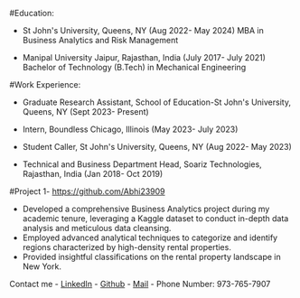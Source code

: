 #Education:
  * St John's University, Queens, NY (Aug 2022- May 2024)
    MBA in Business Analytics and Risk Management

  * Manipal University Jaipur, Rajasthan, India (July 2017- July 2021)
    Bachelor of Technology (B.Tech) in Mechanical Engineering 


#Work Experience:
  * Graduate Research Assistant, School of Education-St John's University, Queens, NY (Sept 2023- Present)

  * Intern, Boundless Chicago, Illinois (May 2023- July 2023)

  * Student Caller, St John's University, Queens, NY (Aug 2022- May 2023)

  * Technical and Business Department Head, Soariz Technologies, Rajasthan, India (Jan 2018- Oct 2019)


#Project 1- https://github.com/Abhi23909 
* Developed a comprehensive Business Analytics project during my academic tenure, leveraging a Kaggle dataset to conduct in-depth data analysis and meticulous data cleansing.
* Employed advanced analytical techniques to categorize and identify regions characterized by high-density rental properties.
* Provided insightful classifications on the rental property landscape in New York.

Contact me - [LinkedIn](https://www.linkedin.com/in/abhishek-singh-40794b1a0/)
           - [Github](https://github.com/Abhi23909)
           - [Mail](mailto:singh.abhishekrajkumar@gmail.com)
           - Phone Number: 973-765-7907
           
